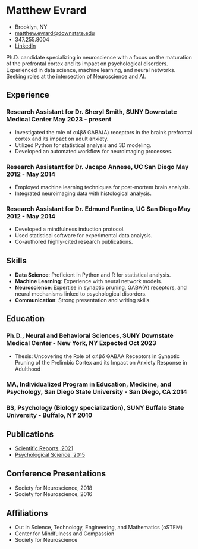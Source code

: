 # Matthew Evrard
- Brooklyn, NY
- matthew.evrard@downstate.edu
- 347.255.8004
- [LinkedIn](https://www.linkedin.com/in/matthew-evrard)

Ph.D. candidate specializing in neuroscience with a focus on the maturation of the prefrontal cortex and its impact on psychological disorders. Experienced in data science, machine learning, and neural networks. Seeking roles at the intersection of Neuroscience and AI.

## Experience

### <span>Research Assistant for Dr. Sheryl Smith, SUNY Downstate Medical Center</span> <span>May 2023 - present</span>
- Investigated the role of α4βδ GABA(A) receptors in the brain’s prefrontal cortex and its impact on adult anxiety.
- Utilized Python for statistical analysis and 3D modeling.
- Developed an automated workflow for neuroimaging processes.

### <span>Research Assistant for Dr. Jacapo Annese, UC San Diego</span> <span>May 2012 - May 2014</span>
- Employed machine learning techniques for post-mortem brain analysis.
- Integrated neuroimaging data with histological analysis.

### <span>Research Assistant for Dr. Edmund Fantino, UC San Diego</span> <span>May 2012 - May 2014</span>
- Developed a mindfulness induction protocol.
- Used statistical software for experimental data analysis.
- Co-authored highly-cited research publications.

## Skills

- **Data Science**: Proficient in Python and R for statistical analysis.
- **Machine Learning**: Experience with neural network models.
- **Neuroscience**: Expertise in synaptic pruning, GABA(A) receptors, and neural mechanisms linked to psychological disorders.
- **Communication**: Strong presentation and writing skills.

## Education

### <span>Ph.D., Neural and Behavioral Sciences, SUNY Downstate Medical Center - New York, NY</span> <span>Expected Oct 2023</span>
- Thesis: Uncovering the Role of α4βδ GABAA Receptors in Synaptic Pruning of the Prelimbic Cortex and its Impact on Anxiety Response in Adulthood

### <span>MA, Individualized Program in Education, Medicine, and Psychology, San Diego State University - San Diego, CA</span> <span>2014</span>

### <span>BS, Psychology (Biology specialization), SUNY Buffalo State University - Buffalo, NY</span> <span>2010</span>

## Publications
- [Scientific Reports, 2021](https://doi.org/10.1038/s41598-021-00520-2)
- [Psychological Science, 2015](https://doi.org/10.1177/0956797615597625)

## Conference Presentations
- Society for Neuroscience, 2018
- Society for Neuroscience, 2016

## Affiliations
- Out in Science, Technology, Engineering, and Mathematics (oSTEM)
- Center for Mindfulness and Compassion
- Society for Neuroscience
